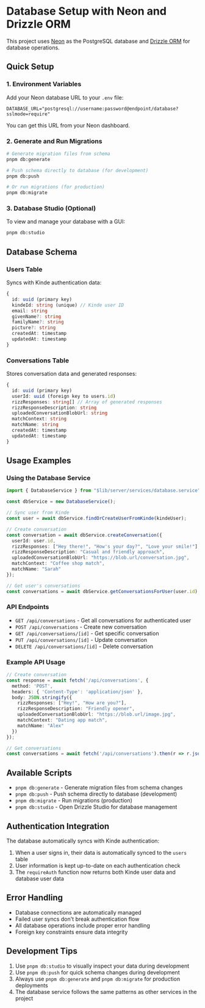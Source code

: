 # Database Setup with Neon and Drizzle ORM

This project uses [Neon](https://neon.tech/) as the PostgreSQL database and [Drizzle ORM](https://orm.drizzle.team/) for database operations.

## Quick Setup

### 1. Environment Variables

Add your Neon database URL to your `.env` file:

```env
DATABASE_URL="postgresql://username:password@endpoint/database?sslmode=require"
```

You can get this URL from your Neon dashboard.

### 2. Generate and Run Migrations

```bash
# Generate migration files from schema
pnpm db:generate

# Push schema directly to database (for development)
pnpm db:push

# Or run migrations (for production)
pnpm db:migrate
```

### 3. Database Studio (Optional)

To view and manage your database with a GUI:

```bash
pnpm db:studio
```

## Database Schema

### Users Table
Syncs with Kinde authentication data:

```typescript
{
  id: uuid (primary key)
  kindeId: string (unique) // Kinde user ID
  email: string
  givenName?: string
  familyName?: string
  picture?: string
  createdAt: timestamp
  updatedAt: timestamp
}
```

### Conversations Table
Stores conversation data and generated responses:

```typescript
{
  id: uuid (primary key)
  userId: uuid (foreign key to users.id)
  rizzResponses: string[] // Array of generated responses
  rizzResponseDescription: string
  uploadedConversationBlobUrl: string
  matchContext: string
  matchName: string
  createdAt: timestamp
  updatedAt: timestamp
}
```

## Usage Examples

### Using the Database Service

```typescript
import { DatabaseService } from "$lib/server/services/database.service";

const dbService = new DatabaseService();

// Sync user from Kinde
const user = await dbService.findOrCreateUserFromKinde(kindeUser);

// Create conversation
const conversation = await dbService.createConversation({
  userId: user.id,
  rizzResponses: ["Hey there!", "How's your day?", "Love your smile!"],
  rizzResponseDescription: "Casual and friendly approach",
  uploadedConversationBlobUrl: "https://blob.url/conversation.jpg",
  matchContext: "Coffee shop match",
  matchName: "Sarah"
});

// Get user's conversations
const conversations = await dbService.getConversationsForUser(user.id);
```

### API Endpoints

- `GET /api/conversations` - Get all conversations for authenticated user
- `POST /api/conversations` - Create new conversation
- `GET /api/conversations/[id]` - Get specific conversation
- `PUT /api/conversations/[id]` - Update conversation
- `DELETE /api/conversations/[id]` - Delete conversation

### Example API Usage

```typescript
// Create conversation
const response = await fetch('/api/conversations', {
  method: 'POST',
  headers: { 'Content-Type': 'application/json' },
  body: JSON.stringify({
    rizzResponses: ["Hey!", "How are you?"],
    rizzResponseDescription: "Friendly opener",
    uploadedConversationBlobUrl: "https://blob.url/image.jpg",
    matchContext: "Dating app match",
    matchName: "Alex"
  })
});

// Get conversations
const conversations = await fetch('/api/conversations').then(r => r.json());
```

## Available Scripts

- `pnpm db:generate` - Generate migration files from schema changes
- `pnpm db:push` - Push schema directly to database (development)
- `pnpm db:migrate` - Run migrations (production)
- `pnpm db:studio` - Open Drizzle Studio for database management

## Authentication Integration

The database automatically syncs with Kinde authentication:

1. When a user signs in, their data is automatically synced to the `users` table
2. User information is kept up-to-date on each authentication check
3. The `requireAuth` function now returns both Kinde user data and database user data

## Error Handling

- Database connections are automatically managed
- Failed user syncs don't break authentication flow
- All database operations include proper error handling
- Foreign key constraints ensure data integrity

## Development Tips

1. Use `pnpm db:studio` to visually inspect your data during development
2. Use `pnpm db:push` for quick schema changes during development
3. Always use `pnpm db:generate` and `pnpm db:migrate` for production deployments
4. The database service follows the same patterns as other services in the project 